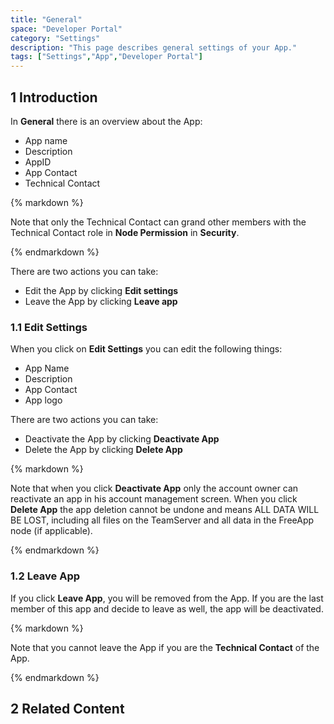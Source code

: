```yaml
---
title: "General"
space: "Developer Portal"
category: "Settings"
description: "This page describes general settings of your App."
tags: ["Settings","App","Developer Portal"]
---
```


## 1 Introduction

In **General** there is an overview about the App:

*   App name
*   Description
*   AppID
*   App Contact
*   Technical Contact

<div class="alert alert-info">{% markdown %}

Note that only the Technical Contact can grand other members with the Technical Contact role in **Node Permission** in **Security**.

{% endmarkdown %}</div>

There are two actions you can take:

*   Edit the App by clicking **Edit settings**
*   Leave the App by clicking **Leave app**

### 1.1 Edit Settings

When you click on **Edit Settings** you can edit the following things:

*   App Name
*   Description
*   App Contact
*   App logo

There are two actions you can take:

*   Deactivate the App by clicking **Deactivate App**
*   Delete the App by clicking **Delete App**

<div class="alert alert-warning">{% markdown %}

Note that when you click **Deactivate App** only the account owner can reactivate an app in his account management screen. When you click **Delete App** the app deletion cannot be undone and means ALL DATA WILL BE LOST, including all files on the TeamServer and all data in the FreeApp node (if applicable).

{% endmarkdown %}</div>

### 1.2 Leave App

If you click **Leave App**, you will be removed from the App. If you are the last member of this app and decide to leave as well, the app will be deactivated. 

<div class="alert alert-info">{% markdown %}

Note that you cannot leave the App if you are the **Technical Contact** of the App.

{% endmarkdown %}</div>

## 2 Related Content
